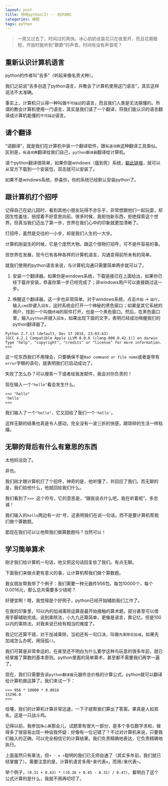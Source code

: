 ```yaml
---
layout: post
title: 唠唠python(2) -- 初识ABC
categories: 编程
tags: python
---
```


> 一周又过去了，时间过的真快。冰心奶奶说昙花只在夜里开，而且花期极短，开放时能听到“簌簌”的声音。时间有没有声音呢？

## 重新认识计算机语言

python的作者叫“吉多”（听起来像名贵犬种）。

我们之前说“吉多创造了python语言，并教会了计算机使用这门语言”，其实这样说法不太准确。

事实上，计算机只认得一种叫做`不可描述`的语言，而且我们人类是无法搞懂的。所谓的教会计算机使用一门语言，其实是我们请了一个翻译，将我们能认识的语言翻译成计算机能懂的`不可描述`语言。

## 请个翻译

“请翻译”，就是我们在计算机中装一个翻译软件，跟`有道词典`这种翻译工具类似。区别是，`有道词典`翻译给我们自己，`python翻译器`翻译给计算机。

请个python翻译很简单，如果你是windows（瘟到死）系统，[戳此链接](https://www.python.org/ftp/python/2.7.2/python-2.7.2.msi)，就可以从官方下载到一个安装包，双击就可以安装了。

如果不是windows系统，恭喜你，你的系统已经默认安装python了。

## 跟计算机打个招呼

记得自己在幼儿园时，看到其他小朋友玩得不亦乐乎，非常想跟他们一起玩耍，却因生性羞怯，扭捏着不好意思向前。很多时候，我拒怕新东西，拒绝探索这个世界。但真当我们迈出了第一步，世界在我们心中的印象就更加清晰了。

打招呼，虽然是交往的一小步，却是我们人生的一大步。

计算机刚诞生的时候，它是个庞然大物。跟这个怪物打招呼，可不是件容易的事。

但世界在发展，现今已有各种各样的计算机语言，沟通变得前所未有的简单。

就我们使用的python语言来说，与计算机沟通只需要简单两步就可以了。

1. 安装一个翻译器。如果你是windows系统，下载链接已在上面给出，如果你已经下载并安装，恭喜你第一步已经完成了；非windows用户可以直接跳过这一步。

2. 唤醒这个翻译器。这一步也非常简单。对于windows系统，点击`开始` -> `运行`，输入`cmd`并键入`回车`，这时系统会打开一个神秘的黑色窗口；如果是其它系统的用户，找到一个叫做`终端`的软件打开，也是一个黑色窗口。然后，在黑色窗口里，输入`python`并键入`回车`，如果出现下面的文字，表明已经成功唤醒我们的python翻译器了。

```
Python 2.7.13 (default, Dec 17 2016, 23:03:43)
[GCC 4.2.1 Compatible Apple LLVM 8.0.0 (clang-800.0.42.1)] on darwin
Type "help", "copyright", "credits" or "license" for more information.
>>>
```

这一坨东西我们不用理会，只要确保不是`Bad command or file name`或者是带有`error`字眼的语句，就表明我们已启动成功了。

失败了怎么办？可以搜索一下或者给我发邮件，我会对你负责的！

现在输入一个`"hello"`看会发生什么。

```
>>> "hello"
'hello'
>>>
```

我们输入了一个`"hello"`，它又回给了我们一个`'hello'`。

这样无聊的结果也真是令人感动，完全没有一波三折的快感，跟琐碎的生活一样枯燥。

## 无聊的背后有什么有意思的东西

太他妈没劲了。

非也。

我们刚才跟计算机打了个招呼，神奇的是，他听懂了，并回应了我们。而无聊的是，我们给他什么，他就回给我们什么。

我们看到了`>>> `这个符号，它的意思是，“跟我说点什么吧，我在听着呢”。多忠诚！

我们输入的`hello`两边有一对`"`号，这表明我们在说一句话，而不是要计算机帮我们做个算数题。

那现在我们可以让他帮我们做算数题吗？当然可以！

## 学习简单算术

刚才我们给计算机一句话，他又把这句话回复给了我们。有点无聊。

下面我们来做点更有意义的事，让计算机帮我们做个算数题。

我女朋友帮我举了个例子：我们需要一种元器件956包，每包10000个，每个0.0016元，那么总共需要多少钱呢？

好便宜啊！嗯，我觉得是个好例子，python已经开始辅助我们工作了。

在我的印象里，10以内的加减乘除运算是最开始接触的算术题，部分甚至可以借用手脚辅助完成。说到乘除法，小九九还算简单，更像是语言，靠记忆。但是100以内的乘除法，对我来说已经有相当的难度了。

我记忆还算不错，对于加减乘除，当初还有一句口决，叫做`先乘除后加减`，如果先加减怎么办呢，用括弧`()`。

我们可算是非常幸运的，在甚至还不明白为什么要学这种鸟玩意的很多年前，就已经掌握了算数的基本原则。python里面的简单算术，甚至都不需要我们再学一遍了。

现在，我们只需要告诉`python翻译器`元器件总价格的计算公式，python就可以翻译给计算机做运算了。我们来试一下：

```
>>> 956 * 10000 * 0.0016
15296.0
>>>
```

哇噻，我们的计算机计算非常迅速，一下子就帮我们算出了答案。果真是人如其名，这是一只战斗鸡。

记得以前，我参加`珠心算`那会儿，试题里有很大一部分，是多个多位数字求和，做得多了很容易出现一种自我怀疑：好像有一位记错了？不过对计算机来说，只要我们输入的正确，可以完全相信它的计算结果。我们负责精确地表达，它负责精确地执行。

上面虽然只有乘法，但`+ - x ÷`聪明的我们已无师自通了（其实多年前，我们就已经掌握了）。需要注意的是，计算机语言多用`*`来代表`x`，而用`/`来代表`÷`。

举个例子，`(0.31 + 0.43) * ((0.26 + 0.45 - 0.31) / 0.47)`，看明白了这个公式计算的是什么，我就不用再叨叨了。

